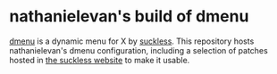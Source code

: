 # nathanielevan's build of dmenu

[dmenu](https://tools.suckless.org/dmenu/) is a dynamic menu for X by [suckless](https://suckless.org). This repository hosts nathanielevan's dmenu configuration, including a selection of patches hosted in [the suckless website](https://tools.suckless.org/dmenu/patches/) to make it usable.
